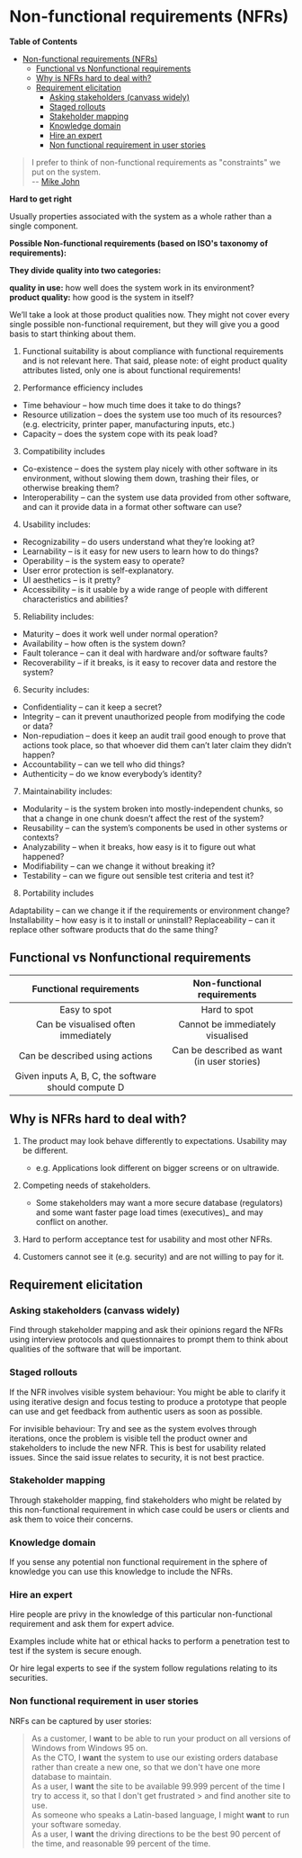 
# Non-functional requirements (NFRs)

<!-- markdown-toc start - Don't edit this section. Run M-x markdown-toc-refresh-toc -->
**Table of Contents**

- [Non-functional requirements (NFRs)](#non-functional-requirements-nfrs)
    - [Functional vs Nonfunctional requirements](#functional-vs-nonfunctional-requirements)
    - [Why is NFRs hard to deal with?](#why-is-nfrs-hard-to-deal-with)
    - [Requirement elicitation](#requirement-elicitation)
        - [Asking stakeholders (canvass widely)](#asking-stakeholders-canvass-widely)
        - [Staged rollouts](#staged-rollouts)
        - [Stakeholder mapping](#stakeholder-mapping)
        - [Knowledge domain](#knowledge-domain)
        - [Hire an expert](#hire-an-expert)
        - [Non functional requirement in user stories](#non-functional-requirement-in-user-stories)

<!-- markdown-toc end -->

> I prefer to think of non-functional requirements as "constraints" we put on the system. <br />
> -- [Mike John][Mike]

**Hard to get right**

Usually properties associated with the system as a whole rather than a single component.

**Possible Non-functional requirements (based on ISO's taxonomy of requirements):** <br />

**They divide quality into two categories:**

**quality in use:** how well does the system work in its environment? <br />
**product quality:** how good is the system in itself?

We’ll take a look at those product qualities now.  They might not cover every single possible non-functional requirement, but they will give you a good basis to start thinking about them. 

1. Functional suitability is about compliance with functional requirements and is not relevant here.  That said, please note: of eight product quality attributes listed, only one is about functional requirements!

2. Performance efficiency includes

* Time behaviour – how much time does it take to do things?
* Resource utilization – does the system use too much of its resources?  (e.g. electricity, printer paper, manufacturing inputs, etc.)
* Capacity – does the system cope with its peak load?

3. Compatibility includes

* Co-existence – does the system play nicely with other software in its environment, without slowing them down, trashing their files, or otherwise breaking them?
* Interoperability – can the system use data provided from other software, and can it provide data in a format other software can use?

4. Usability includes:

* Recognizability – do users understand what they’re looking at?
* Learnability – is it easy for new users to learn how to do things?
* Operability – is the system easy to operate?
* User error protection is self-explanatory.
* UI aesthetics – is it pretty?
* Accessibility – is it usable by a wide range of people with different characteristics and abilities?

5. Reliability includes:

* Maturity – does it work well under normal operation?
* Availability – how often is the system down?
* Fault tolerance – can it deal with hardware and/or software faults?
* Recoverability – if it breaks, is it easy to recover data and restore the system?

6. Security includes:

* Confidentiality – can it keep a secret?
* Integrity – can it prevent unauthorized people from modifying the code or data?
* Non-repudiation – does it keep an audit trail good enough to prove that actions took place, so that whoever did them can’t later claim they didn’t happen?
* Accountability – can we tell who did things?
* Authenticity – do we know everybody’s identity?

7. Maintainability includes:

* Modularity – is the system broken into mostly-independent chunks, so that a change in one chunk doesn’t affect the rest of the system?
* Reusability – can the system’s components be used in other systems or contexts?
* Analyzability – when it breaks, how easy is it to figure out what happened?
* Modifiability – can we change it without breaking it?
* Testability – can we figure out sensible test criteria and test it?

8. Portability includes

Adaptability – can we change it if the requirements or environment change?
Installability – how easy is it to install or uninstall?
Replaceability – can it replace other software products that do the same thing?


## Functional vs Nonfunctional requirements

| Functional requirements                             | Non-functional requirements                |
| :-:                                                 | :-:                                        |
| Easy to spot                                        | Hard to spot                               |
| Can be visualised often immediately                 | Cannot be immediately visualised           |
| Can be described using actions                      | Can be described as want (in user stories) |
| Given inputs A, B, C, the software should compute D |                                            |

## Why is NFRs hard to deal with?

1. The product may look behave differently to expectations. Usability may be different.
    * e.g. Applications look different on bigger screens or on ultrawide.

2. Competing needs of stakeholders.
    * Some stakeholders may want a more secure database (regulators) and some want faster page load times (executives)_ and may conflict on another.

3. Hard to perform acceptance test for usability and most other NFRs.

4. Customers cannot see it (e.g. security) and are not willing to pay for it.

## Requirement elicitation

### Asking stakeholders (canvass widely)
Find through stakeholder mapping and ask their opinions regard the NFRs using interview protocols and questionnaires to prompt them to think about qualities of the software that will be important.


### Staged rollouts

If the NFR involves visible system behaviour:
You might be able to clarify it using iterative design and focus testing to produce a prototype that people can use and get feedback from authentic users as soon as possible.

For invisible behaviour:
Try and see as the system evolves through iterations, once the problem is visible tell the product owner and stakeholders to include the new NFR. This is best for usability related issues. Since the said issue relates to security, it is not best practice.

### Stakeholder mapping

Through stakeholder mapping, find stakeholders who might be related by this non-functional requirement in which case could be users or clients and ask them to voice their concerns.

### Knowledge domain

If you sense any potential non functional requirement in the sphere of knowledge you can use this knowledge to include the NFRs.


### Hire an expert
Hire people are privy in the knowledge of this particular non-functional requirement and ask them for expert advice. 

Examples include white hat or ethical hacks to perform a penetration test to test if the system is secure enough. 

Or hire legal experts to see if the system follow regulations relating to its securities.



### Non functional requirement in user stories

NRFs can be captured by user stories:

> As a customer, I **want** to be able to run your product on all versions of Windows from Windows 95 on. <br />
> As the CTO, I **want** the system to use our existing orders database rather than create a new one, so that we don't have one more database to maintain. <br />
> As a user, I **want** the site to be available 99.999 percent of the time I try to access it, so that I don't get frustrated > and find another site to use. <br />
> As someone who speaks a Latin-based language, I might **want** to run your software someday. <br />
> As a user, I **want** the driving directions to be the best 90 percent of the time, and reasonable 99 percent of the time. <br />


[Mike]: https://www.mountaingoatsoftware.com/blog/non-functional-requirements-as-user-stories
